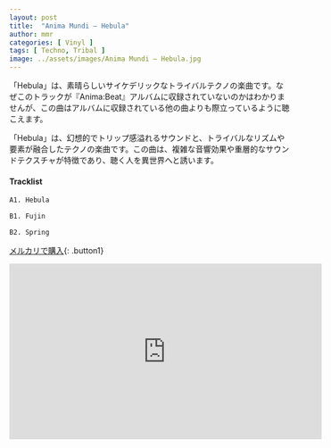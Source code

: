 ```yaml
---
layout: post
title:  "Anima Mundi – Hebula"
author: mmr
categories: [ Vinyl ]
tags: [ Techno, Tribal ]
image: ../assets/images/Anima Mundi – Hebula.jpg
---
```


「Hebula」は、素晴らしいサイケデリックなトライバルテクノの楽曲です。なぜこのトラックが『Anima:Beat』アルバムに収録されていないのかはわかりませんが、この曲はアルバムに収録されている他の曲よりも際立っているように聴こえます。

「Hebula」は、幻想的でトリップ感溢れるサウンドと、トライバルなリズムや要素が融合したテクノの楽曲です。この曲は、複雑な音響効果や重層的なサウンドテクスチャが特徴であり、聴く人を異世界へと誘います。

#### Tracklist
```md
A1. Hebula

B1. Fujin

B2. Spring
```

[メルカリで購入](https://jp.mercari.com/item/m69740115396?afid=6142608987){: .button1}

<iframe width="560" height="315" src="https://www.youtube.com/embed/Tjq90wp9nz0?si=pdLK1t4DFQXTT7_4" title="YouTube video player" frameborder="0" allow="accelerometer; autoplay; clipboard-write; encrypted-media; gyroscope; picture-in-picture; web-share" referrerpolicy="strict-origin-when-cross-origin" allowfullscreen></iframe>